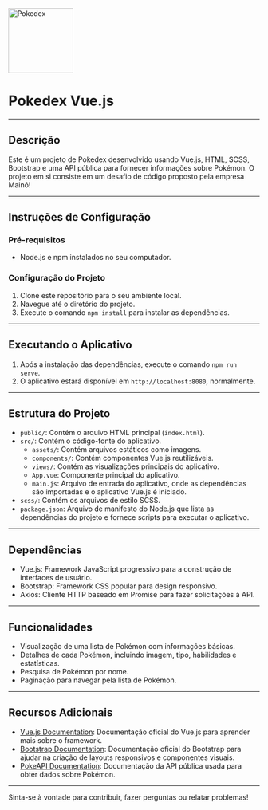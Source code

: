 <div style="display: inline-block; vertical-align: top;">
    <img src="https://i.pinimg.com/originals/12/66/04/126604ef41d65461caf308a63b2ad9b2.png" alt="Pokedex" width="130">
</div>

# Pokedex Vue.js


---

## Descrição

Este é um projeto de Pokedex desenvolvido usando Vue.js, HTML, SCSS, Bootstrap e uma API pública para fornecer informações sobre Pokémon. O projeto em si consiste em um desafio de código proposto pela empresa Mainô!

---

## Instruções de Configuração

### Pré-requisitos

- Node.js e npm instalados no seu computador.

### Configuração do Projeto

1. Clone este repositório para o seu ambiente local.
2. Navegue até o diretório do projeto.
3. Execute o comando `npm install` para instalar as dependências.

---

## Executando o Aplicativo

1. Após a instalação das dependências, execute o comando `npm run serve`.
2. O aplicativo estará disponível em `http://localhost:8080`, normalmente.

---

## Estrutura do Projeto

- `public/`: Contém o arquivo HTML principal (`index.html`).
- `src/`: Contém o código-fonte do aplicativo.
  - `assets/`: Contém arquivos estáticos como imagens.
  - `components/`: Contém componentes Vue.js reutilizáveis.
  - `views/`: Contém as visualizações principais do aplicativo.
  - `App.vue`: Componente principal do aplicativo.
  - `main.js`: Arquivo de entrada do aplicativo, onde as dependências são importadas e o aplicativo Vue.js é iniciado.
- `scss/`: Contém os arquivos de estilo SCSS.
- `package.json`: Arquivo de manifesto do Node.js que lista as dependências do projeto e fornece scripts para executar o aplicativo.

---

## Dependências

- Vue.js: Framework JavaScript progressivo para a construção de interfaces de usuário.
- Bootstrap: Framework CSS popular para design responsivo.
- Axios: Cliente HTTP baseado em Promise para fazer solicitações à API.

---

## Funcionalidades

- Visualização de uma lista de Pokémon com informações básicas.
- Detalhes de cada Pokémon, incluindo imagem, tipo, habilidades e estatísticas.
- Pesquisa de Pokémon por nome.
- Paginação para navegar pela lista de Pokémon.

---

## Recursos Adicionais

- [Vue.js Documentation](https://vuejs.org/v2/guide/): Documentação oficial do Vue.js para aprender mais sobre o framework.
- [Bootstrap Documentation](https://getbootstrap.com/docs/5.0/getting-started/introduction/): Documentação oficial do Bootstrap para ajudar na criação de layouts responsivos e componentes visuais.
- [PokeAPI Documentation](https://pokeapi.co/docs/v2): Documentação da API pública usada para obter dados sobre Pokémon.

---

Sinta-se à vontade para contribuir, fazer perguntas ou relatar problemas!
